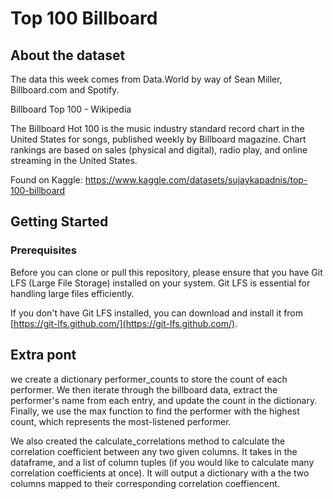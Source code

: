 #  Top 100 Billboard
## About the dataset
The data this week comes from Data.World by way of Sean Miller, Billboard.com and Spotify.

Billboard Top 100 - Wikipedia

The Billboard Hot 100 is the music industry standard record chart in the United States for songs, published weekly by Billboard magazine. Chart rankings are based on sales (physical and digital), radio play, and online streaming in the United States.

Found on Kaggle: https://www.kaggle.com/datasets/sujaykapadnis/top-100-billboard

## Getting Started
### Prerequisites
Before you can clone or pull this repository, please ensure that you have Git LFS (Large File Storage) installed on your system. Git LFS is essential for handling large files efficiently.

If you don't have Git LFS installed, you can download and install it from [https://git-lfs.github.com/](https://git-lfs.github.com/).

## Extra pont 
we create a dictionary performer_counts to store the count of each performer. We then iterate through the billboard data, extract the performer's name from each entry, and update the count in the dictionary. Finally, we use the max function to find the performer with the highest count, which represents the most-listened performer. 

We also created the calculate_correlations method to calculate the correlation coefficient between any two given columns. It takes in the dataframe, and a list of column tuples (if you would like to calculate many correlation coefficients at once). It will output a dictionary with a the two columns mapped to their corresponding correlation coeffiencent.
